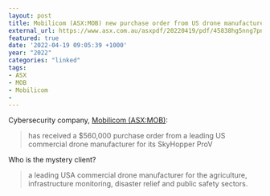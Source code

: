 ```yaml
---
layout: post
title: Mobilicom (ASX:MOB) new purchase order from US drone manufacturer
external_url: https://www.asx.com.au/asxpdf/20220419/pdf/45838hg5nng7pn.pdf
featured: true
date: '2022-04-19 09:05:39 +1000'
year: "2022"
categories: "linked"
tags:
- ASX
- MOB
- Mobilicom
- 
---
```


Cybersecurity company, [Mobilicom (ASX:MOB)](https://www2.asx.com.au/markets/company/MOB):

> has received a $560,000 purchase order from a leading US commercial drone manufacturer for its SkyHopper ProV

Who is the mystery client?

> a leading USA commercial drone manufacturer for the agriculture, infrastructure monitoring, disaster relief and public safety sectors.
